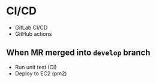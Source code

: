 # CI/CD
- GitLab CI/CD
- GitHub actions

## When MR merged into `develop` branch
- Run unit test (CI)
- Deploy to EC2 (pm2)
